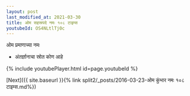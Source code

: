 ```yaml
---
layout: post
last_modified_at: 2021-03-30
title: ओम सहस्रपदे नमः १०८ टाइम्स
youtubeId: OS4NLtlTj0c
---
```

 
 
 ओम प्रमाणाच्या नमः  
 
 -  अंतर्ज्ञानाचा स्रोत कोण आहे 
 
  
 
  
 
 
 
 
 
 


{% include youtubePlayer.html id=page.youtubeId %}
 
[Next]({{ site.baseurl }}{% link  split2/_posts/2016-03-23-ओम कुंभार नमः १०८ टाइम्स.md%})
 
